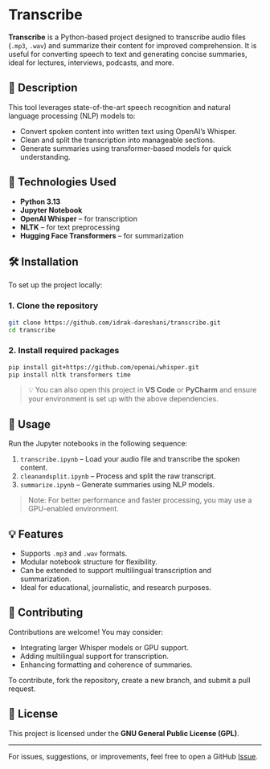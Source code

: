# Transcribe

**Transcribe** is a Python-based project designed to transcribe audio files (`.mp3`, `.wav`) and summarize their content for improved comprehension. It is useful for converting speech to text and generating concise summaries, ideal for lectures, interviews, podcasts, and more.

## 📌 Description

This tool leverages state-of-the-art speech recognition and natural language processing (NLP) models to:
- Convert spoken content into written text using OpenAI’s Whisper.
- Clean and split the transcription into manageable sections.
- Generate summaries using transformer-based models for quick understanding.

## 🧰 Technologies Used

- **Python 3.13**
- **Jupyter Notebook**
- **OpenAI Whisper** – for transcription
- **NLTK** – for text preprocessing
- **Hugging Face Transformers** – for summarization

## 🛠 Installation

To set up the project locally:

### 1. Clone the repository
```bash
git clone https://github.com/idrak-dareshani/transcribe.git
cd transcribe
```
### 2. Install required packages
```bash
pip install git+https://github.com/openai/whisper.git
pip install nltk transformers time
```

> 💡 You can also open this project in **VS Code** or **PyCharm** and ensure your environment is set up with the above dependencies.

## 🚀 Usage

Run the Jupyter notebooks in the following sequence:

1. `transcribe.ipynb` – Load your audio file and transcribe the spoken content.
2. `cleanandsplit.ipynb` – Process and split the raw transcript.
3. `summarize.ipynb` – Generate summaries using NLP models.

> Note: For better performance and faster processing, you may use a GPU-enabled environment.

## 💡 Features

* Supports `.mp3` and `.wav` formats.
* Modular notebook structure for flexibility.
* Can be extended to support multilingual transcription and summarization.
* Ideal for educational, journalistic, and research purposes.

## 🤝 Contributing

Contributions are welcome! You may consider:

* Integrating larger Whisper models or GPU support.
* Adding multilingual support for transcription.
* Enhancing formatting and coherence of summaries.

To contribute, fork the repository, create a new branch, and submit a pull request.

## 📝 License

This project is licensed under the **GNU General Public License (GPL)**.

---

For issues, suggestions, or improvements, feel free to open a GitHub [Issue](https://github.com/idrak-dareshani/transcribe/issues).
